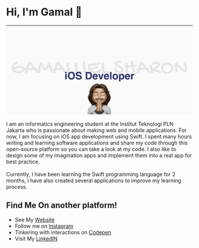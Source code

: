 # Hi, I'm Gamal 👋
<hr>
<img src="https://github.com/Gamalliel19/Gamalliel19/blob/master/BannerProfile.png">

<p>
I am an informatics engineering student at the Institut Teknologi PLN Jakarta who is passionate about making web and mobile applications. For now, I am focusing on iOS app development using Swift. I spent many hours writing and learning software applications and share my code through this open-source platform so you can take a look at my code. I also like to design some of my imagination apps and implement them into a real app for best practice.
</br>
</br>
Currently, I have been learning the Swift programming language for 2 months, I have also created several applications to improve my learning process. 
</p>

## Find Me On another platform!
- See My <a href="https://gamalliel19.github.io/gmllshrn/"> Website </a>
- Follow me on <a href="https://www.instagram.com/gmllshrn/" > Instagram </a>
- Tinkering with interactions on <a href="https://codepen.io/gamalliel19"> Codepen</a> 
- Visit My <a href="https://www.linkedin.com/feed/"> LinkedIN </a>

<!-- <p>
    <img src="https://github-readme-stats.vercel.app/api?username=Gamalliel19&hide=contribs,prs&show_icons=true&hide_border=true&title_color=000" />
    <img src="https://github-readme-stats.vercel.app/api/top-langs/?username=Gamalliel19&layout=compact" height=180 />
</p> -->

<!--
**Gamalliel19/Gamalliel19** is a ✨ _special_ ✨ repository because its `README.md` (this file) appears on your GitHub profile.

Here are some ideas to get you started:

- 🔭 I’m currently working on ...
- 🌱 I’m currently learning ...
- 👯 I’m looking to collaborate on ...
- 🤔 I’m looking for help with ...
- 💬 Ask me about ...
- 📫 How to reach me: ...
- 😄 Pronouns: ...
- ⚡ Fun fact: ...
-->
